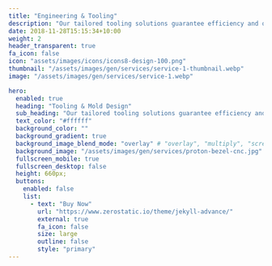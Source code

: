```yaml
---
title: "Engineering & Tooling"
description: "Our tailored tooling solutions guarantee efficiency and quality, regardless of your production needs."
date: 2018-11-28T15:15:34+10:00
weight: 2
header_transparent: true
fa_icon: false
icon: "assets/images/icons/icons8-design-100.png"
thumbnail: "/assets/images/gen/services/service-1-thumbnail.webp"
image: "/assets/images/gen/services/service-1.webp"

hero:
  enabled: true
  heading: "Tooling & Mold Design"
  sub_heading: "Our tailored tooling solutions guarantee efficiency and quality, regardless of your production needs."
  text_color: "#ffffff"
  background_color: ""
  background_gradient: true
  background_image_blend_mode: "overlay" # "overlay", "multiply", "screen"
  background_image: "/assets/images/gen/services/proton-bezel-cnc.jpg"
  fullscreen_mobile: true
  fullscreen_desktop: false
  height: 660px;
  buttons:
    enabled: false
    list:
      - text: "Buy Now"
        url: "https://www.zerostatic.io/theme/jekyll-advance/"
        external: true
        fa_icon: false
        size: large
        outline: false
        style: "primary"
---
```

<div id="ff-compose"></div>
<script async defer src="https://formfacade.com/include/105635767408606641278/form/1FAIpQLSencyZ17bvsse-3KBzHYLZkehRParaKzGBZz_TkcEnEtWA8Tw/squarespace.js?div=ff-compose"></script>
